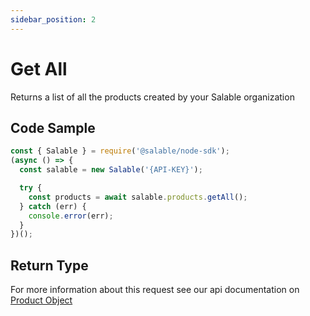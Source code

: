 ```yaml
---
sidebar_position: 2
---
```


# Get All

Returns a list of all the products created by your Salable organization

## Code Sample

```typescript
const { Salable } = require('@salable/node-sdk');
(async () => {
  const salable = new Salable('{API-KEY}');

  try {
    const products = await salable.products.getAll();
  } catch (err) {
    console.error(err);
  }
})();
```

## Return Type

For more information about this request see our api documentation on [Product Object](https://docs.salable.app/api#tag/Products/operation/getProductByUuid)
